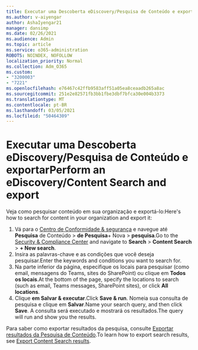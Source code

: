 ```yaml
---
title: Executar uma Descoberta eDiscovery/Pesquisa de Conteúdo e exportar
ms.author: v-aiyengar
author: AshaIyengar21
manager: dansimp
ms.date: 02/26/2021
ms.audience: Admin
ms.topic: article
ms.service: o365-administration
ROBOTS: NOINDEX, NOFOLLOW
localization_priority: Normal
ms.collection: Adm_O365
ms.custom:
- "3200003"
- "7221"
ms.openlocfilehash: e76467c42ffb9583aff51a05ea8ceaadb265a8ac
ms.sourcegitcommit: 251e2e82571fb3bb1fbe3dbf7bfca30e004b3373
ms.translationtype: MT
ms.contentlocale: pt-BR
ms.lasthandoff: 03/05/2021
ms.locfileid: "50464309"
---
```

# <a name="perform-an-ediscoverycontent-search-and-export"></a><span data-ttu-id="c189e-102">Executar uma Descoberta eDiscovery/Pesquisa de Conteúdo e exportar</span><span class="sxs-lookup"><span data-stu-id="c189e-102">Perform an eDiscovery/Content Search and export</span></span>

<span data-ttu-id="c189e-103">Veja como pesquisar conteúdo em sua organização e exportá-lo:</span><span class="sxs-lookup"><span data-stu-id="c189e-103">Here's how to search for content in your organization and export it:</span></span>

1. <span data-ttu-id="c189e-104">Vá para o [Centro de Conformidade & segurança](https://go.microsoft.com/fwlink/?linkid=2086958) e navegue até **Pesquisa** de Conteúdo  >  **de Pesquisa**+ Nova  >  **pesquisa**.</span><span class="sxs-lookup"><span data-stu-id="c189e-104">Go to the [Security & Compliance Center](https://go.microsoft.com/fwlink/?linkid=2086958) and navigate to **Search** > **Content Search** > **+ New search**.</span></span>
1. <span data-ttu-id="c189e-105">Insira as palavras-chave e as condições que você deseja pesquisar.</span><span class="sxs-lookup"><span data-stu-id="c189e-105">Enter the keywords and conditions you want to search for.</span></span>
1. <span data-ttu-id="c189e-106">Na parte inferior da página, especifique os locais para pesquisar (como email, mensagens do Teams, sites do SharePoint) ou clique em **Todos os locais**.</span><span class="sxs-lookup"><span data-stu-id="c189e-106">At the bottom of the page, specify the locations to search (such as email, Teams messages, SharePoint sites), or click **All locations**.</span></span>
1. <span data-ttu-id="c189e-107">Clique **em Salvar & executar**.</span><span class="sxs-lookup"><span data-stu-id="c189e-107">Click **Save & run**.</span></span> <span data-ttu-id="c189e-108">Nomeia sua consulta de pesquisa e clique em **Salvar**.</span><span class="sxs-lookup"><span data-stu-id="c189e-108">Name your search query, and then click **Save**.</span></span> <span data-ttu-id="c189e-109">A consulta será executado e mostrará os resultados.</span><span class="sxs-lookup"><span data-stu-id="c189e-109">The query will run and show you the results.</span></span>

<span data-ttu-id="c189e-110">Para saber como exportar resultados da pesquisa, consulte [Exportar resultados da Pesquisa de Conteúdo](https://go.microsoft.com/fwlink/?linkid=2102118).</span><span class="sxs-lookup"><span data-stu-id="c189e-110">To learn how to export search results, see [Export Content Search results](https://go.microsoft.com/fwlink/?linkid=2102118).</span></span>


